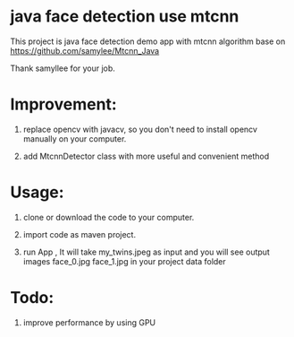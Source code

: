 # java face detection use mtcnn

 This project is java face detection demo app with mtcnn algorithm base on https://github.com/samylee/Mtcnn_Java  

 Thank samyllee for your job.

# Improvement:

 1. replace opencv with javacv, so you don't need to install opencv manually on your computer.
 
 2. add MtcnnDetector class with more useful and convenient method

# Usage:

 1. clone or download the code to your computer.
 
 2. import code as maven project.
 
 3. run App , It will take my_twins.jpeg as input and you will see output images face_0.jpg face_1.jpg in your project data folder
 

# Todo:
 1. improve performance by using GPU

